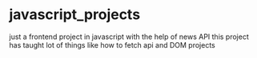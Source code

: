 # javascript_projects
just a frontend project in javascript with the help of news API
this project has taught lot of things like how to fetch api and DOM projects 
